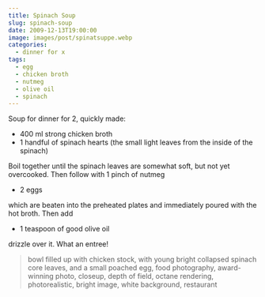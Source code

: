 ```yaml
---
title: Spinach Soup
slug: spinach-soup
date: 2009-12-13T19:00:00
image: images/post/spinatsuppe.webp
categories: 
  - dinner for x
tags: 
  - egg
  - chicken broth
  - nutmeg
  - olive oil
  - spinach
---
```



Soup for dinner for 2, quickly made:

* 400 ml strong chicken broth 
* 1 handful of spinach hearts (the small light leaves from the inside of the spinach)

Boil together until the spinach leaves are somewhat soft, but not yet overcooked. Then follow with 1 pinch of nutmeg

* 2 eggs

which are beaten into the preheated plates and immediately poured with the hot broth. Then add

* 1 teaspoon of good olive oil

drizzle over it. What an entree!

> bowl filled up with chicken stock, with young bright collapsed spinach core leaves, and a small poached egg, food photography, award-winning photo, closeup, depth of field, octane rendering, photorealistic, bright image, white background, restaurant